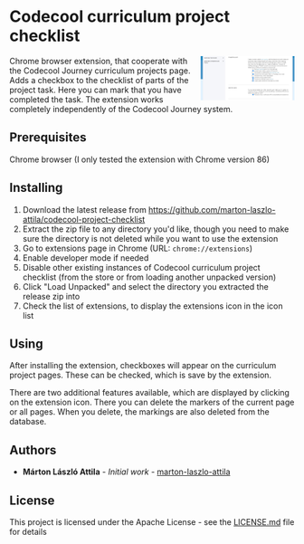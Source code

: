 # Codecool curriculum project checklist
<img src="images/screenshot.jpg" width="33%" align="right">Chrome browser extension, that cooperate with the Codecool Journey curriculum projects page. Adds a checkbox to the checklist of parts of the project task. Here you can mark that you have completed the task.
The extension works completely independently of the Codecool Journey system.

## Prerequisites

Chrome browser
(I only tested the extension with Chrome version 86)

## Installing

1. Download the latest release from
   <https://github.com/marton-laszlo-attila/codecool-project-checklist>
1. Extract the zip file to any directory you'd like, though you need to make
   sure the directory is not deleted while you want to use the extension
1. Go to extensions page in Chrome (URL: `chrome://extensions`)
1. Enable developer mode if needed
1. Disable other existing instances of Codecool curriculum project checklist (from the store or
   from loading another unpacked version)
1. Click "Load Unpacked" and select the directory you extracted the release zip
   into
1. Check the list of extensions, to display the extensions icon in the icon list

## Using

After installing the extension, checkboxes will appear on the curriculum project pages. These can be checked, which is save by the extension.

There are two additional features available, which are displayed by clicking on the extension icon. There you can delete the markers of the current page or all pages. When you delete, the markings are also deleted from the database.

## Authors

* **Márton László Attila** - *Initial work* - [marton-laszlo-attila](https://github.com/marton-laszlo-attila)

## License

This project is licensed under the Apache License - see the [LICENSE.md](LICENSE.md) file for details
